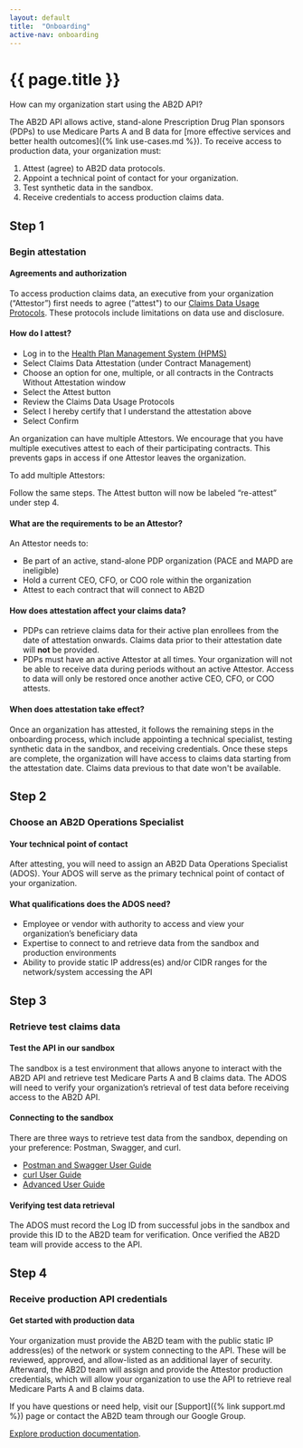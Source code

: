 ```yaml
---
layout: default
title:  "Onboarding"
active-nav: onboarding
---
```


# {{ page.title }}

How can my organization start using the AB2D API?

The AB2D API allows active, stand-alone Prescription Drug Plan sponsors (PDPs) to use Medicare Parts A and B data for [more effective services and better health outcomes]({% link use-cases.md %}). To receive access to production data, your organization must:

1. Attest (agree) to AB2D data protocols.
1. Appoint a technical point of contact for your organization.
1. Test synthetic data in the sandbox.
1. Receive credentials to access production claims data.

## Step 1


### Begin attestation

#### Agreements and authorization

To access production claims data, an executive from your organization (“Attestor”) first needs to agree (“attest") to our [Claims Data Usage Protocols](https://www.federalregister.gov/documents/2019/04/16/2019-06822/medicare-and-medicaid-programs-policy-and-technical-changes-to-the-medicare-advantage-medicare#page-15745). These protocols include limitations on data use and disclosure.

#### How do I attest?

- Log in to the [Health Plan Management System (HPMS)](https://hpms.cms.gov/app/ng/home/)
- Select Claims Data Attestation (under Contract Management)
- Choose an option for one, multiple, or all contracts in the Contracts Without Attestation window
- Select the Attest button
- Review the Claims Data Usage Protocols
- Select I hereby certify that I understand the attestation above
- Select Confirm

An organization can have multiple Attestors. We encourage that you have multiple executives attest to each of their participating contracts. This prevents gaps in access if one Attestor leaves the organization.

To add multiple Attestors:

Follow the same steps. The Attest button will now be labeled “re-attest” under step 4.


#### What are the requirements to be an Attestor?

An Attestor needs to:

- Be part of an active, stand-alone PDP organization (PACE and MAPD are ineligible)
- Hold a current CEO, CFO, or COO role within the organization
- Attest to each contract that will connect to AB2D

#### How does attestation affect your claims data?

- PDPs can retrieve claims data for their active plan enrollees from the date of attestation onwards. Claims data prior to their attestation date will **not** be provided.
- PDPs must have an active Attestor at all times. Your organization will not be able to receive data during periods without an active Attestor. Access to data will only be restored once another active CEO, CFO, or COO attests.


#### When does attestation take effect?
Once an organization has attested, it follows the remaining steps in the onboarding process, which include appointing a technical specialist, testing synthetic data in the sandbox, and receiving credentials. Once these steps are complete, the organization will have access to claims data starting from the attestation date. Claims data previous to that date won't be available.

## Step 2

### Choose an AB2D Operations Specialist

#### Your technical point of contact

After attesting, you will need to assign an AB2D Data Operations Specialist (ADOS). Your ADOS will serve as the primary technical point of contact of your organization.

#### What qualifications does the ADOS need?

- Employee or vendor with authority to access and view your organization’s beneficiary data
- Expertise to connect to and retrieve data from the sandbox and production environments
- Ability to provide static IP address(es) and/or CIDR ranges for the network/system accessing the API

## Step 3

### Retrieve test claims data

#### Test the API in our sandbox

The sandbox is a test environment that allows anyone to interact with the AB2D API and retrieve test Medicare Parts A and B claims data. The ADOS will need to verify your organization’s retrieval of test data before receiving access to the AB2D API.

#### Connecting to the sandbox

There are three ways to retrieve test data from the sandbox, depending on your preference: Postman, Swagger, and curl.

- [Postman and Swagger User Guide](https://ab2d.cms.gov/tutorial-postman-swagger.html)
- [curl User Guide](https://ab2d.cms.gov/tutorial-curl.html)
- [Advanced User Guide](https://ab2d.cms.gov/advanced-user-guide.html)

#### Verifying test data retrieval

The ADOS must record the Log ID from successful jobs in the sandbox and provide this ID to the AB2D team for verification. Once verified the AB2D team will provide access to the API.

## Step 4

### Receive production API credentials

#### Get started with production data

Your organization must provide the AB2D team with the public static IP address(es) of the network or system connecting to the API. These will be reviewed, approved, and allow-listed as an additional layer of security. Afterward, the AB2D team will assign and provide the Attestor production credentials, which will allow your organization to use the API to retrieve real Medicare Parts A and B claims data.

If you have questions or need help, visit our [Support]({% link support.md %}) page or contact the AB2D team through our Google Group.

[Explore production documentation](https://github.com/CMSgov/ab2d-pdp-documentation).
